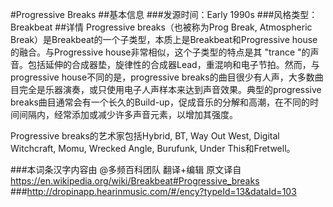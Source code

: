 #Progressive Breaks
##基本信息
###发源时间：Early 1990s
###风格类型：Breakbeat
##详情
Progressive breaks（也被称为Prog Break, Atmospheric
Break）是Breakbeat的一个子类型，本质上是Breakbeat和Progressive house的融合。与Progressive
house非常相似，这个子类型的特点是其 "trance
"的声音。包括延伸的合成器垫，旋律性的合成器Lead，重混响和电子节拍。然而，与progressive house不同的是，progressive
breaks的曲目很少有人声，大多数曲目完全是乐器演奏，或只使用电子人声样本来达到声音效果。典型的progressive
breaks曲目通常会有一个长久的Build-up，促成音乐的分解和高潮，在不同的时间间隔内，经常添加或减少许多声音元素，以增加其强度。



Progressive breaks的艺术家包括Hybrid, BT, Way Out West, Digital Witchcraft, Momu,
Wrecked Angle, Burufunk, Under This和Fretwell。

###本词条汉字内容由 @多频百科团队 翻译+编辑
原文译自 https://en.wikipedia.org/wiki/Breakbeat#Progressive_breaks
###http://dropinapp.hearinmusic.com/#/ency?typeId=13&dataId=103
